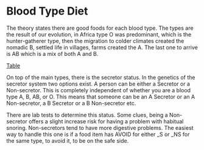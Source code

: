 # Blood Type Diet

The theory states there are good foods for each blood type. The types
are the result of our evolution, in Africa type O was predominant,
which is the hunter-gatherer type, then the migration to colder
climates created the nomadic B, settled life in villages, farms
created the A. The last one to arrive is AB which is a mix of both A
and B.

[Table](btype-table-md.html)

On top of the main types, there is the secretor status. In the
genetics of the secretor system two options exist. A person can be
either a Secretor or a Non-secretor. This is completely independent of
whether you are a blood type A, B, AB, or O. This means that someone
can be an A Secretor or an A Non-secretor, a B Secretor or a B
Non-secretor etc.

There are lab tests to determine this status. Some clues, being a
Non-secretor offers a slight increase risk for having a problem with
habitual snoring. Non-secretors tend to have more digestive
problems. The easiest way to handle this one is if a food item has
AVOID for either _S or _NS for the same type, to avoid it, to be on
the safe side.


